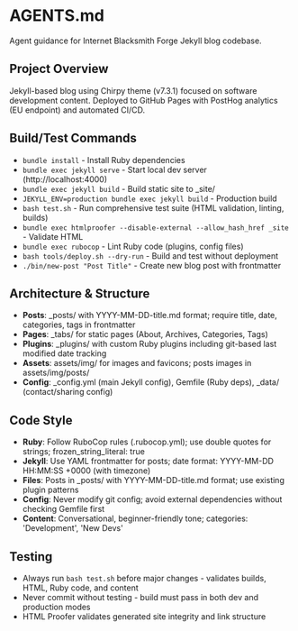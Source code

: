 # AGENTS.md

Agent guidance for Internet Blacksmith Forge Jekyll blog codebase.

## Project Overview
Jekyll-based blog using Chirpy theme (v7.3.1) focused on software development content. Deployed to GitHub Pages with PostHog analytics (EU endpoint) and automated CI/CD.

## Build/Test Commands
- `bundle install` - Install Ruby dependencies
- `bundle exec jekyll serve` - Start local dev server (http://localhost:4000)
- `bundle exec jekyll build` - Build static site to _site/
- `JEKYLL_ENV=production bundle exec jekyll build` - Production build
- `bash test.sh` - Run comprehensive test suite (HTML validation, linting, builds)
- `bundle exec htmlproofer --disable-external --allow_hash_href _site` - Validate HTML
- `bundle exec rubocop` - Lint Ruby code (plugins, config files)
- `bash tools/deploy.sh --dry-run` - Build and test without deployment
- `./bin/new-post "Post Title"` - Create new blog post with frontmatter

## Architecture & Structure
- **Posts**: _posts/ with YYYY-MM-DD-title.md format; require title, date, categories, tags in frontmatter
- **Pages**: _tabs/ for static pages (About, Archives, Categories, Tags)
- **Plugins**: _plugins/ with custom Ruby plugins including git-based last modified date tracking
- **Assets**: assets/img/ for images and favicons; posts images in assets/img/posts/
- **Config**: _config.yml (main Jekyll config), Gemfile (Ruby deps), _data/ (contact/sharing config)

## Code Style
- **Ruby**: Follow RuboCop rules (.rubocop.yml); use double quotes for strings; frozen_string_literal: true
- **Jekyll**: Use YAML frontmatter for posts; date format: YYYY-MM-DD HH:MM:SS +0000 (with timezone)
- **Files**: Posts in _posts/ with YYYY-MM-DD-title.md format; use existing plugin patterns
- **Config**: Never modify git config; avoid external dependencies without checking Gemfile first
- **Content**: Conversational, beginner-friendly tone; categories: 'Development', 'New Devs'

## Testing
- Always run `bash test.sh` before major changes - validates builds, HTML, Ruby code, and content
- Never commit without testing - build must pass in both dev and production modes
- HTML Proofer validates generated site integrity and link structure